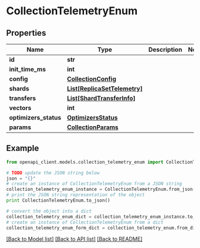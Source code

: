 # CollectionTelemetryEnum


## Properties
Name | Type | Description | Notes
------------ | ------------- | ------------- | -------------
**id** | **str** |  | 
**init_time_ms** | **int** |  | 
**config** | [**CollectionConfig**](CollectionConfig.md) |  | 
**shards** | [**List[ReplicaSetTelemetry]**](ReplicaSetTelemetry.md) |  | 
**transfers** | [**List[ShardTransferInfo]**](ShardTransferInfo.md) |  | 
**vectors** | **int** |  | 
**optimizers_status** | [**OptimizersStatus**](OptimizersStatus.md) |  | 
**params** | [**CollectionParams**](CollectionParams.md) |  | 

## Example

```python
from openapi_client.models.collection_telemetry_enum import CollectionTelemetryEnum

# TODO update the JSON string below
json = "{}"
# create an instance of CollectionTelemetryEnum from a JSON string
collection_telemetry_enum_instance = CollectionTelemetryEnum.from_json(json)
# print the JSON string representation of the object
print CollectionTelemetryEnum.to_json()

# convert the object into a dict
collection_telemetry_enum_dict = collection_telemetry_enum_instance.to_dict()
# create an instance of CollectionTelemetryEnum from a dict
collection_telemetry_enum_form_dict = collection_telemetry_enum.from_dict(collection_telemetry_enum_dict)
```
[[Back to Model list]](../README.md#documentation-for-models) [[Back to API list]](../README.md#documentation-for-api-endpoints) [[Back to README]](../README.md)


